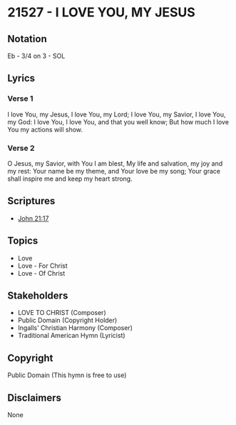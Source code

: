 # 21527 - I LOVE YOU, MY JESUS

## Notation

Eb - 3/4 on 3 - SOL

## Lyrics

### Verse 1

I love You, my Jesus, I love You, my Lord; I love You, my Savior, I love You, my God: I love You, I love You, and that you well know; But how much I love You my actions will show.


### Verse 2

O Jesus, my Savior, with You I am blest, My life and salvation, my joy and my rest: Your name be my theme, and Your love be my song; Your grace shall inspire me and keep my heart strong.



## Scriptures

- [John 21:17](https://www.biblegateway.com/passage/?search=John%2021%3A17)

## Topics

- Love
- Love - For Christ
- Love - Of Christ

## Stakeholders

- LOVE TO CHRIST (Composer)
- Public Domain (Copyright Holder)
- Ingalls' Christian Harmony (Composer)
- Traditional American Hymn (Lyricist)

## Copyright

Public Domain
(This hymn is free to use)

## Disclaimers

None

